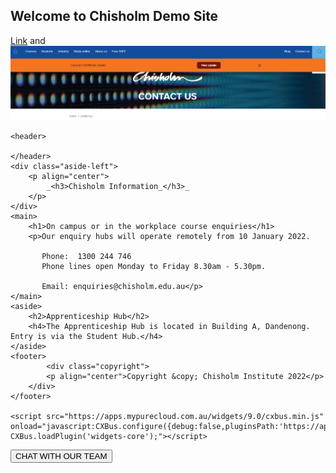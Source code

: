 ## **Welcome to Chisholm Demo Site**

[Link](https://www.chisholm.edu.au/) and ![Image](Chisholm.jpg)

 <html>

<body>

	<header>
		
	</header>
	<div class="aside-left">
		<p align="center">
			_<h3>Chisholm Information_</h3>_
		</p>
	</div>
	<main>
		<h1>On campus or in the workplace course enquiries</h1>
		<p>Our enquiry hubs will operate remotely from 10 January 2022. 

		   Phone:  1300 244 746
		   Phone lines open Monday to Friday 8.30am - 5.30pm.

		   Email: enquiries@chisholm.edu.au</p>
	</main>
	<aside>
		<h2>Apprenticeship Hub</h2>
		<h4>The Apprenticeship Hub is located in Building A, Dandenong. Entry is via the Student Hub.</h4>
	</aside>
	<footer>
			<div class="copyright">
			<p align="center">Copyright &copy; Chisholm Institute 2022</p>
		</div>
	</footer>

	<script src="https://apps.mypurecloud.com.au/widgets/9.0/cxbus.min.js" onload="javascript:CXBus.configure({debug:false,pluginsPath:'https://apps.mypurecloud.com.au/widgets/9.0/plugins/'}); CXBus.loadPlugin('widgets-core');"></script>

<script>
  window._genesys = {
    "widgets": {
      "webchat": {
        "transport": {
          "type": "purecloud-v2-sockets",
          "dataURL": "https://api.mypurecloud.com.au",
          "deploymentKey": "22669f3d-ddb6-4f2a-b768-664090350ba2",
          "orgGuid": "99d21775-62de-44cb-a90d-6d7010d44524",
          "interactionData": {
            "routing": {
              "targetType": "QUEUE",
              "targetAddress": "General Enquiry",
              "priority": 2
            }
          }
        },
        "userData": {
          "addressStreet": "",
          "addressCity": "",
          "addressPostalCode": "",
          "addressState": "",
          "phoneNumber": "",
          "customField1Label": "Prospective Student",
          "customField1": "Yes",
          "customField2Label": "Student Support",
          "customField2": "No",
          "customField3Label": "",
          "customField3": ""
        }
      }
    }
  };

  function getAdvancedConfig() {
    return {
      "form": {
        "autoSubmit": false,
        "firstname": "",
        "lastname": "",
        "email": "",
        "subject": ""
      },
      "formJSON": {
        "wrapper": "<table></table>",
        "inputs": [
          {
            "id": "cx_webchat_form_firstname",
            "name": "firstname",
            "maxlength": "100",
            "placeholder": "Required",
            "label": "First Name"
          },
          {
            "id": "cx_webchat_form_lastname",
            "name": "lastname",
            "maxlength": "100",
            "placeholder": "Required",
            "label": "Last Name"
          },
          {
            "id": "cx_webchat_form_email",
            "name": "email",
            "maxlength": "100",
            "placeholder": "Optional",
            "label": "Email"
          },
          {
            "id": "cx_webchat_form_subject",
            "name": "subject",
            "maxlength": "100",
            "placeholder": "Optional",
            "label": "Subject"
          },
          {
            "id": "cx_webchat_form_prospective_student",
            "name": "ProspectiveStudent",
            "maxlength": "100",
            "placeholder": "Custom data placeholder",
            "label": "Prospective Student",
            "value": "Yes"
          },
          {
            "id": "cx_webchat_form_student_support",
            "name": "StudentSupport",
            "maxlength": "100",
            "placeholder": "Custom data placeholder",
            "label": "Student Support",
            "value": "Yes"
          }
        ]
      }
    };
  }

  const customPlugin = CXBus.registerPlugin('Custom');
</script>

<button type="button" id="chat-button" onclick="customPlugin.command('WebChat.open', getAdvancedConfig());">CHAT WITH OUR TEAM</button>

</body>
</html>
